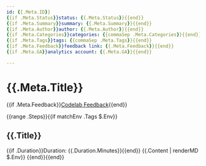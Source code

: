 ```yaml
---
id: {{.Meta.ID}}
{{if .Meta.Status}}status: {{.Meta.Status}}{{end}}
{{if .Meta.Summary}}summary: {{.Meta.Summary}}{{end}}
{{if .Meta.Author}}author: {{.Meta.Author}}{{end}}
{{if .Meta.Categories}}categories: {{commaSep .Meta.Categories}}{{end}}
{{if .Meta.Tags}}tags: {{commaSep .Meta.Tags}}{{end}}
{{if .Meta.Feedback}}feedback link: {{.Meta.Feedback}}{{end}}
{{if .Meta.GA}}analytics account: {{.Meta.GA}}{{end}}

---
```


# {{.Meta.Title}}

{{if .Meta.Feedback}}[Codelab Feedback]({{.Meta.Feedback}}){{end}}

{{range .Steps}}{{if matchEnv .Tags $.Env}}
## {{.Title}}
{{if .Duration}}Duration: {{.Duration.Minutes}}{{end}}
{{.Content | renderMD $.Env}}
{{end}}{{end}}

